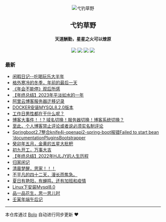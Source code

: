 <p align="center"><img alt="弋钓草野" src="https://www.aliuying.com/favicon.png"></p><h2 align="center">
弋钓草野
</h2>

<h4 align="center">天道酬勤，星星之火可以燎原</h4>
<p align="center"><a title="弋钓草野" target="_blank" href="https://github.com/hjljy/bolo-blog"><img src="https://img.shields.io/github/last-commit/hjljy/bolo-blog.svg?style=flat-square&color=FF9900"></a>
<a title="GitHub repo size in bytes" target="_blank" href="https://github.com/hjljy/bolo-blog"><img src="https://img.shields.io/github/repo-size/hjljy/bolo-blog.svg?style=flat-square"></a>
<a title="Bolo Version" target="_blank" href="https://github.com/adlered/bolo-solo"><img src="https://img.shields.io/badge/bolo-v2.6 稳定版-f1e05a.svg?style=flat-square&color=blueviolet"></a>
<a title="Hits" target="_blank" href="https://github.com/88250/hits"><img src="https://hits.b3log.org/hjljy/bolo-blog.svg"></a></p>

### 最新

* [闲暇日记--吃喝玩乐大半年](https://www.aliuying.com/articles/2024/06/24/1719213971808.html)
* [格外寒冷的冬季，年前的最后一天](https://www.aliuying.com/articles/2024/02/06/1707205353743.html)
* [《年会不能停》观后所感](https://www.aliuying.com/articles/2024/01/15/1705312017742.html)
* [【年终总结】2023年平淡如水的一年](https://www.aliuying.com/articles/2020/12/31/1703584501543.html)
* [阿里云博客服务器迁移记录](https://www.aliuying.com/articles/2023/11/15/1702456313729.html)
* [DOCKER安装MYSQL8.2.0版本](https://www.aliuying.com/articles/2023/11/15/1702545439826.html)
* [工作日男性都在干什么呢？](https://www.aliuying.com/articles/2023/10/27/1698399420642.html)
* [博客大事件！！? 域名切换！服务器切换！博客系统切换？](https://www.aliuying.com/articles/2023/10/11/1697013785834.html)
* [至此，个人博客禁止评论或者说必须实名制评论](https://www.aliuying.com/articles/2023/07/18/1689648130824.html)
* [Springboot2.7整合knife4j-openapi2-spring-boot报错Failed to start bean ‘documentationPluginsBootstrapper](https://www.aliuying.com/articles/2023/07/05/1688523365391.html)
* [癸卯年五月，金黄的五星大枇杷](https://www.aliuying.com/articles/2023/05/05/1683273988045.html)
* [初九开工，万事大吉](https://www.aliuying.com/articles/2023/01/30/1675060268535.html)
* [【年终总结】2022年HJLJY的人生历程](https://www.aliuying.com/articles/2023/01/03/1672726816292.html)
* [归家闲记](https://www.aliuying.com/articles/2022/11/14/1668418043537.html)
* [清晨梦醒，思家！！！](https://www.aliuying.com/articles/2022/10/12/1665565415196.html)
* [不平凡的四十二天，漫长而焦急。](https://www.aliuying.com/articles/2022/09/16/1663300740450.html)
* [夏日有艳阳，有蝉鸣，还有加班和疫情](https://www.aliuying.com/articles/2022/08/01/1659322864162.html)
* [Linux下安装Mysql8.0](https://www.aliuying.com/articles/2022/07/02/1656756301397.html)
* [品一品花生，思一思儿时](https://www.aliuying.com/articles/2022/06/30/1656580359351.html)
* [壬寅年端午后记](https://www.aliuying.com/articles/2022/05/12/1654491063951.html)



---

本仓库通过 [Bolo](https://github.com/adlered/bolo-solo) 自动进行同步更新 ❤️ 